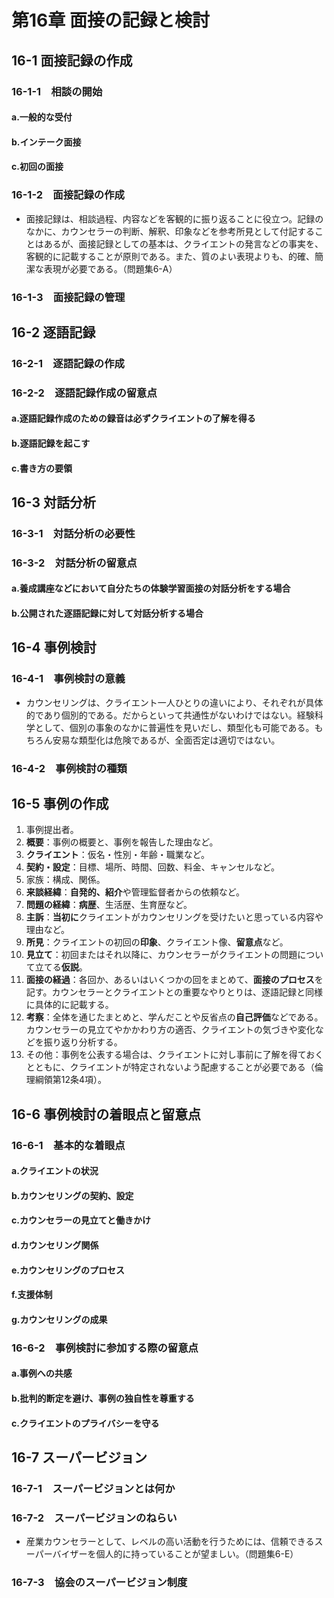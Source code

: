 # 第16章 面接の記録と検討
## 16-1 面接記録の作成
### 16-1-1　相談の開始
#### a.一般的な受付
#### b.インテーク面接
#### c.初回の面接
### 16-1-2　面接記録の作成
- 面接記録は、相談過程、内容などを客観的に振り返ることに役立つ。記録のなかに、カウンセラーの判断、解釈、印象などを参考所見として付記することはあるが、面接記録としての基本は、クライエントの発言などの事実を、客観的に記載することが原則である。また、質のよい表現よりも、的確、簡潔な表現が必要である。（問題集6-A）

### 16-1-3　面接記録の管理
## 16-2 逐語記録
### 16-2-1　逐語記録の作成
### 16-2-2　逐語記録作成の留意点
#### a.逐語記録作成のための録音は必ずクライエントの了解を得る
#### b.逐語記録を起こす
#### c.書き方の要領
## 16-3 対話分析
### 16-3-1　対話分析の必要性
### 16-3-2　対話分析の留意点
#### a.養成講座などにおいて自分たちの体験学習面接の対話分析をする場合
#### b.公開された逐語記録に対して対話分析する場合
## 16-4 事例検討
### 16-4-1　事例検討の意義
- カウンセリングは、クライエント一人ひとりの違いにより、それぞれが具体的であり個別的である。だからといって共通性がないわけではない。経験科学として、個別の事象のなかに普遍性を見いだし、類型化も可能である。もちろん安易な類型化は危険であるが、全面否定は適切ではない。

### 16-4-2　事例検討の種類
## 16-5 事例の作成
1. 事例提出者。
2. **概要**：事例の概要と、事例を報告した理由など。
3. **クライエント**：仮名・性別・年齢・職業など。
4. **契約・設定**：目標、場所、時間、回数、料金、キャンセルなど。
5. 家族：構成、関係。
6. **来談経緯**：**自発的、紹介**や管理監督者からの依頼など。
7. **問題の経緯**：**病歴**、生活歴、生育歴など。
8. **主訴**：**当初に**クライエントがカウンセリングを受けたいと思っている内容や理由など。
9. **所見**：クライエントの初回の**印象**、クライエント像、**留意点**など。
10. **見立て**：初回またはそれ以降に、カウンセラーがクライエントの問題について立てる**仮説**。
11. **面接の経過**：各回か、あるいはいくつかの回をまとめて、**面接のプロセス**を記す。カウンセラーとクライエントとの重要なやりとりは、逐語記録と同様に具体的に記載する。
12. **考察**：全体を通じたまとめと、学んだことや反省点の**自己評価**などである。カウンセラーの見立てやかかわり方の適否、クライエントの気づきや変化などを振り返り分析する。
13. その他：事例を公表する場合は、クライエントに対し事前に了解を得ておくとともに、クライエントが特定されないよう配慮することが必要である（倫理綱領第12条4項）。

## 16-6 事例検討の着眼点と留意点
### 16-6-1　基本的な着眼点
#### a.クライエントの状況
#### b.カウンセリングの契約、設定
#### c.カウンセラーの見立てと働きかけ
#### d.カウンセリング関係
#### e.カウンセリングのプロセス
#### f.支援体制
#### g.カウンセリングの成果
### 16-6-2　事例検討に参加する際の留意点
#### a.事例への共感
#### b.批判的断定を避け、事例の独自性を尊重する
#### c.クライエントのプライバシーを守る
## 16-7 スーパービジョン
### 16-7-1　スーパービジョンとは何か
### 16-7-2　スーパービジョンのねらい
- 産業カウンセラーとして、レベルの高い活動を行うためには、信頼できるスーパーバイザーを個人的に持っていることが望ましい。（問題集6-E）

### 16-7-3　協会のスーパービジョン制度
